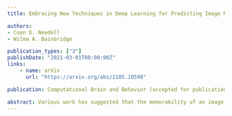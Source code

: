 ```yaml
---
title: Embracing New Techniques in Deep Learning for Predicting Image Memorability

authors:
- Coen D. Needell
- Wilma A. Bainbridge

publication_types: ["3"]
publishDate: "2021-03-01T00:00:00Z"
links: 
    - name: arXiv
      url: "https://arxiv.org/abs/2105.10598"

publication: Computational Brain and Behavior (accepted for publication).

abstract: Various work has suggested that the memorability of an image is consistent across people, and thus can be treated as an intrinsic property of an image. Using computer vision models, we can make specific predictions about what people will remember or forget.
---
```

